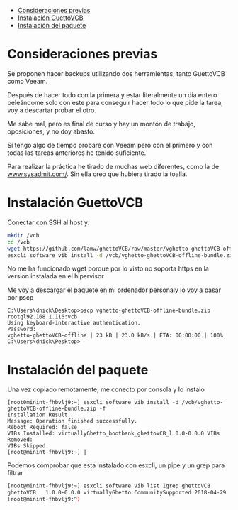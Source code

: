 - [Consideraciones previas](#consideraciones-previas)
- [Instalación GuettoVCB](#instalaci%C3%B3n-guettovcb)
- [Instalación del paquete](#instalaci%C3%B3n-del-paquete)

# Consideraciones previas

Se proponen hacer backups utilizando dos herramientas, tanto GuettoVCB como Veeam.

Después de hacer todo con la primera y estar literalmente un día entero peleándome solo con este
para conseguir hacer todo lo que pide la tarea, voy a descartar probar el otro.

Me sabe mal, pero es final de curso y hay un montón de trabajo, oposiciones, y no doy abasto.

Si tengo algo de tiempo probaré con Veeam pero con el primero y con todas las tareas anteriores he tenido
suficiente.

Para realizar la práctica he tirado de muchas web diferentes, como la de www.sysadmit.com/. Sin ella
creo que hubiera tirado la toalla.

# Instalación GuettoVCB

Conectar con SSH al host y:

```bash
mkdir /vcb
cd /vcb
wget https://github.com/lamw/ghettoVCB/raw/master/vghetto-ghettoVCB-offline-bundle.zip\
esxcli software vib install -d /vcb/vghetto-ghettoVCB-offline-bundle.zip –f
```
No me ha funcionado wget porque por lo visto no soporta https en la version instalada en el hipervisor

Me voy a descargar el paquete en mi ordenador personaly lo voy a pasar por pscp

```console
C:\Users\dnick\Desktop>pscp vghetto-ghettoVCB-offline-bundle.zip rootgl92.168.1.116:vcb 
Using keyboard-interactive authentication.
Password:
vghetto-ghettoVCB-offline | 23 kB |	23.0 kB/s | ETA: 00:00:00 | 100%
C:\Users\dnick\Pesktop>
```
# Instalación del paquete

Una vez copiado remotamente, me conecto por consola y lo instalo

```console
[root0minint-fhbvlj9:~] esxcli software vib install -d /vcb/vghetto-ghettoVCB-offline-bundle.zip -f 
Installation Result
Message: Operation finished successfully.
Reboot Required: false
VIBs Installed: virtuallyGhetto_bootbank_ghettoVCB_l.0.0-0.0.0 VIBs Removed:
VIBs Skipped:
[root@minint-fhbvlj9:~] |
```
Podemos comprobar que esta instalado con esxcli, un pipe y un grep
para filtrar

```bash
[root@minint-fhbvlj9:~] esxcli software vib list Igrep ghettoVCB
ghettoVCB	1.0.0-0.0.0	virtuallyGhetto CommunitySupported 2018-04-29
[root@minint-fhbvlj9:^) 
```
